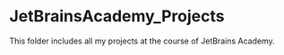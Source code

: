 # JetBrainsAcademy_Projects
This folder includes all my projects at the course of JetBrains Academy.
